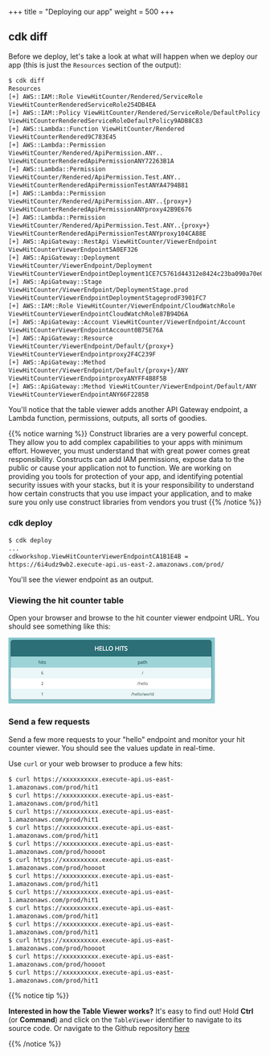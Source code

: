 +++
title = "Deploying our app"
weight = 500
+++

## cdk diff

Before we deploy, let's take a look at what will happen when we deploy our app
(this is just the `Resources` section of the output):

```
$ cdk diff
Resources
[+] AWS::IAM::Role ViewHitCounter/Rendered/ServiceRole ViewHitCounterRenderedServiceRole254DB4EA 
[+] AWS::IAM::Policy ViewHitCounter/Rendered/ServiceRole/DefaultPolicy ViewHitCounterRenderedServiceRoleDefaultPolicy9ADB8C83 
[+] AWS::Lambda::Function ViewHitCounter/Rendered ViewHitCounterRendered9C783E45 
[+] AWS::Lambda::Permission ViewHitCounter/Rendered/ApiPermission.ANY.. ViewHitCounterRenderedApiPermissionANY72263B1A 
[+] AWS::Lambda::Permission ViewHitCounter/Rendered/ApiPermission.Test.ANY.. ViewHitCounterRenderedApiPermissionTestANYA4794B81 
[+] AWS::Lambda::Permission ViewHitCounter/Rendered/ApiPermission.ANY..{proxy+} ViewHitCounterRenderedApiPermissionANYproxy42B9E676 
[+] AWS::Lambda::Permission ViewHitCounter/Rendered/ApiPermission.Test.ANY..{proxy+} ViewHitCounterRenderedApiPermissionTestANYproxy104CA88E 
[+] AWS::ApiGateway::RestApi ViewHitCounter/ViewerEndpoint ViewHitCounterViewerEndpoint5A0EF326 
[+] AWS::ApiGateway::Deployment ViewHitCounter/ViewerEndpoint/Deployment ViewHitCounterViewerEndpointDeployment1CE7C5761d44312e8424c23ba090a70e0962c36f 
[+] AWS::ApiGateway::Stage ViewHitCounter/ViewerEndpoint/DeploymentStage.prod ViewHitCounterViewerEndpointDeploymentStageprodF3901FC7 
[+] AWS::IAM::Role ViewHitCounter/ViewerEndpoint/CloudWatchRole ViewHitCounterViewerEndpointCloudWatchRole87B94D6A 
[+] AWS::ApiGateway::Account ViewHitCounter/ViewerEndpoint/Account ViewHitCounterViewerEndpointAccount0B75E76A 
[+] AWS::ApiGateway::Resource ViewHitCounter/ViewerEndpoint/Default/{proxy+} ViewHitCounterViewerEndpointproxy2F4C239F 
[+] AWS::ApiGateway::Method ViewHitCounter/ViewerEndpoint/Default/{proxy+}/ANY ViewHitCounterViewerEndpointproxyANYFF4B8F5B 
[+] AWS::ApiGateway::Method ViewHitCounter/ViewerEndpoint/Default/ANY ViewHitCounterViewerEndpointANY66F2285B 
```

You'll notice that the table viewer adds another API Gateway endpoint, a Lambda
function, permissions, outputs, all sorts of goodies.

{{% notice warning %}} Construct libraries are a very powerful concept. They
allow you to add complex capabilities to your apps with minimum effort. However,
you must understand that with great power comes great responsibility. Constructs
can add IAM permissions, expose data to the public or cause your application not
to function. We are working on providing you tools for protection of your app, and
identifying potential security issues with your stacks, but it is your
responsibility to understand how certain constructs that you use impact your
application, and to make sure you only use construct libraries from vendors you
trust  {{% /notice %}}

### cdk deploy

```
$ cdk deploy
...
cdkworkshop.ViewHitCounterViewerEndpointCA1B1E4B = https://6i4udz9wb2.execute-api.us-east-2.amazonaws.com/prod/
```

You'll see the viewer endpoint as an output.

### Viewing the hit counter table

Open your browser and browse to the hit counter viewer endpoint URL. You should
see something like this:

![](./viewer1.png)

### Send a few requests

Send a few more requests to your "hello" endpoint and monitor your hit counter
viewer. You should see the values update in real-time.

Use `curl` or your web browser to produce a few hits:

```
$ curl https://xxxxxxxxxx.execute-api.us-east-1.amazonaws.com/prod/hit1
$ curl https://xxxxxxxxxx.execute-api.us-east-1.amazonaws.com/prod/hit1
$ curl https://xxxxxxxxxx.execute-api.us-east-1.amazonaws.com/prod/hit1
$ curl https://xxxxxxxxxx.execute-api.us-east-1.amazonaws.com/prod/hit1
$ curl https://xxxxxxxxxx.execute-api.us-east-1.amazonaws.com/prod/hoooot
$ curl https://xxxxxxxxxx.execute-api.us-east-1.amazonaws.com/prod/hoooot
$ curl https://xxxxxxxxxx.execute-api.us-east-1.amazonaws.com/prod/hit1
$ curl https://xxxxxxxxxx.execute-api.us-east-1.amazonaws.com/prod/hit1
$ curl https://xxxxxxxxxx.execute-api.us-east-1.amazonaws.com/prod/hit1
$ curl https://xxxxxxxxxx.execute-api.us-east-1.amazonaws.com/prod/hit1
$ curl https://xxxxxxxxxx.execute-api.us-east-1.amazonaws.com/prod/hoooot
$ curl https://xxxxxxxxxx.execute-api.us-east-1.amazonaws.com/prod/hoooot
$ curl https://xxxxxxxxxx.execute-api.us-east-1.amazonaws.com/prod/hit1
```

{{% notice tip %}}

**Interested in how the Table Viewer works?** It's easy to find out!
Hold **Ctrl** (or **Command**) and click on the `TableViewer`
identifier to navigate to its source code. Or navigate to the Github repository [here](https://github.com/eladb/cdk-dynamo-table-viewer)

{{% /notice %}}
